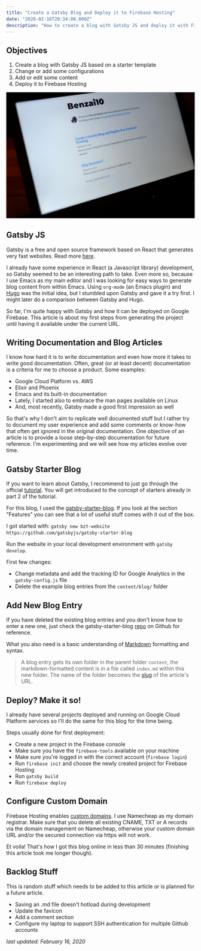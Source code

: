```yaml
---
title: "Create a Gatsby Blog and Deploy it to Firebase Hosting"
date: "2020-02-16T20:34:00.000Z"
description: "How to create a blog with Gatsby JS and deploy it with Firebase Hosting in 30 minutes"
---
```


Objectives
---
1. Create a blog with Gatsby JS based on a starter template
2. Change or add some configurations
3. Add or edit some content
4. Deploy it to Firebase Hosting

![Gatsby Website](./bzt-website.jpg)

Gatsby JS
---
Gatsby is a free and open source framework based on React that generates very fast websites. Read more [here](https://www.gatsbyjs.org/docs/).

I already have some experience in React (a Javascript library) development, so Gatsby seemed to be an interesting path to take. Even more so, because I use Emacs as my main editor and I was looking for easy ways to generate blog content from within Emacs. Using `org-mode` (an Emacs plugin) and [Hugo](https://gohugo.io/) was the initial idea, but I stumbled upon Gatsby and gave it a try first. I might later do a comparison between Gatsby and Hugo.

So far, I'm quite happy with Gatsby and how it can be deployed on Google Firebase. This article is about my first steps from generating the project until having it available under the current URL.

Writing Documentation and Blog Articles
---
I know how hard it is to write documentation and even how more it takes to write good documentation. Often, great (or at least decent) documentation is a criteria for me to choose a product. Some examples:

* Google Cloud Platform vs. AWS
* Elixir and Phoenix
* Emacs and its built-in documentation
* Lately, I started also to embrace the man pages available on Linux
* And, most recently, Gatsby made a good first impression as well

So that's why I don't aim to replicate well documented stuff but I rather try to document my user experience and add some comments or know-how that often get ignored in the original documentation. One objective of an article is to provide a loose step-by-step documentation for future reference. I'm experimenting and we will see how my articles evolve over time.

Gatsby Starter Blog
---
If you want to learn about Gatsby, I recommend to just go through the official [tutorial](https://www.gatsbyjs.org/tutorial/). You will get introduced to the concept of starters already in part 2 of the tutorial.

For this blog, I used the [gatsby-starter-blog](https://www.gatsbyjs.org/starters/gatsbyjs/gatsby-starter-blog/). If you look at the section "Features" you can see that a lot of useful stuff comes with it out of the box.

I got started with: `gatsby new bzt-website https://github.com/gatsbyjs/gatsby-starter-blog`

Run the website in your local development environment with `gatsby develop`.

First few changes:
* Change metadata and add the tracking ID for Google Analytics in the `gatsby-config.js` file
* Delete the example blog entries from the `content/blog/` folder

Add New Blog Entry
---
If you have deleted the existing blog entries and you don't know how to enter a new one, just check the gatsby-starter-blog [repo](https://github.com/gatsbyjs/gatsby-starter-blog) on Github for reference.

What you also need is a basic understanding of [Markdown](https://www.markdownguide.org/basic-syntax/) formatting and syntax.

> A blog entry gets its own folder in the parent folder `content`, the markdown-formatted content is in a file called `index.md` within this new folder. The name of the folder becomes the [slug](https://en.wikipedia.org/wiki/Clean_URL#Slug) of the article's URL.

Deploy? Make it so!
---
I already have several projects deployed and running on Google Cloud Platform services so I'll do the same for this blog for the time being.

Steps usually done for first deployment:
* Create a new project in the Firebase console
* Make sure you have the `firebase-tools` available on your machine
* Make sure you're logged in with the correct account (`firebase login`)
* Run `firebase init` and choose the newly created project for Firebase Hosting
* Run `gatsby build`
* Run `firebase deploy`

Configure Custom Domain
---
Firebase Hosting enables [custom domains](https://firebase.google.com/docs/hosting/custom-domain). I use Namecheap as my domain registrar. Make sure that you delete all existing CNAME, TXT or A records via the domain management on Namecheap, otherwise your custom domain URL and/or the secured connection via https will not work.

Et voila! That's how I got this blog online in less than 30 minutes (finishing this article took me longer though).


Backlog Stuff
---
This is random stuff which needs to be added to this article or is planned for a future article.

* Saving an .md file doesn't hotload during development
* Update the favicon
* Add a comment section
* Configure my laptop to support SSH authentication for multiple Github accounts

_last updated: February 16, 2020_
